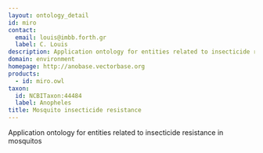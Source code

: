 ```yaml
---
layout: ontology_detail
id: miro
contact: 
  email: louis@imbb.forth.gr
  label: C. Louis
description: Application ontology for entities related to insecticide resistance in mosquitos
domain: environment
homepage: http://anobase.vectorbase.org
products: 
  - id: miro.owl
taxon: 
  id: NCBITaxon:44484
  label: Anopheles
title: Mosquito insecticide resistance
---
```


Application ontology for entities related to insecticide resistance in mosquitos
